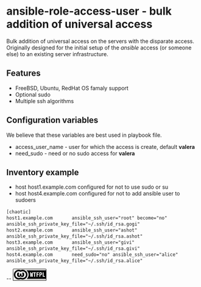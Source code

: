 ansible-role-access-user - bulk addition of universal access
============================================================

Bulk addition of universal access on the servers with the disparate access. Originally designed for the initial setup of the _ansible_ access (or someone else) to an existing server infrastructure.

Features
--------

* FreeBSD, Ubuntu, RedHat OS famaly support
* Optional sudo
* Multiple ssh algorithms

Configuration variables
-----------------------

We believe that these variables are best used in playbook file.

* access_user_name - user for which the access is create, default __valera__
* need_sudo - need or no sudo access for __valera__

Inventory example
-----------------

* host host1.example.com configured for not to use sudo or su
* host host4.example.com configured for not to add ansible user to sudoers

```
[chaotic]
host1.example.com       ansible_ssh_user="root" become="no" ansible_ssh_private_key_file="~/.ssh/id_rsa.gogi"
host2.example.com       ansible_ssh_user="ashot" ansible_ssh_private_key_file="~/.ssh/id_rsa.ashot"
host3.example.com       ansible_ssh_user="givi" ansible_ssh_private_key_file="~/.ssh/id_rsa.givi"
host4.example.com       need_sudo="no" ansible_ssh_user="alice" ansible_ssh_private_key_file="~/.ssh/id_rsa.alice"
```

--
[![LICENSE WTFPL](wtfpl-badge-1.png)](LICENSE)

